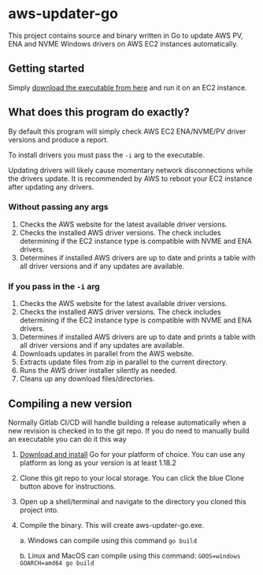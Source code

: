 # aws-updater-go

This project contains source and binary written in Go to update AWS PV, ENA and NVME Windows drivers on AWS EC2 instances automatically.

## Getting started

Simply [download the executable from here](./release/aws-updater-go.exe) and run it on an EC2 instance.

## What does this program do exactly?

By default this program will simply check AWS EC2 ENA/NVME/PV driver versions and produce a report.

To install drivers you must pass the `-i` arg to the executable.

Updating drivers will likely cause momentary network disconnections while the drivers update. It is recommended by AWS to reboot your EC2 instance after updating any drivers.

### Without passing any args

1. Checks the AWS website for the latest available driver versions.
2. Checks the installed AWS driver versions. The check includes determining if the EC2 instance type is compatible with NVME and ENA drivers.
3. Determines if installed AWS drivers are up to date and prints a table with all driver versions and if any updates are available.

### If you pass in the `-i` arg

1. Checks the AWS website for the latest available driver versions.
2. Checks the installed AWS driver versions. The check includes determining if the EC2 instance type is compatible with NVME and ENA drivers.
3. Determines if installed AWS drivers are up to date and prints a table with all driver versions and if any updates are available.
4. Downloads updates in parallel from the AWS website.
5. Extracts update files from zip in parallel to the current directory.
6. Runs the AWS driver installer silently as needed.
7. Cleans up any download files/directories.

## Compiling a new version

Normally Gitlab CI/CD will handle building a release automatically when a new revision is checked in to the git repo. If you do need to manually build an executable you can do it this way

1. [Download and install](https://go.dev/doc/install) Go for your platform of choice. You can use any platform as long as your version is at least 1.18.2
2. Clone this git repo to your local storage. You can click the blue Clone button above for instructions.
3. Open up a shell/terminal and navigate to the directory you cloned this project into.
4. Compile the binary. This will create aws-updater-go.exe.

   a. Windows can compile using this command `go build`

   b. Linux and MacOS can compile using this command: `GOOS=windows GOARCH=amd64 go build`
